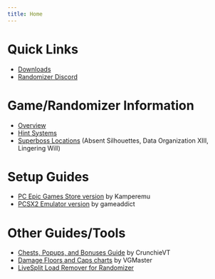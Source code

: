 ```yaml
---
title: Home
---
```


# Quick Links

* [Downloads](downloads/index.md)
* [Randomizer Discord](https://discord.com/invite/KH2FMRando)

# Game/Randomizer Information

* [Overview](overview/index.md)
* [Hint Systems](hints/index.md)
* [Superboss Locations](superboss-locations/index.md) (Absent Silhouettes, Data Organization XIII, Lingering Will)

# Setup Guides

* [PC Epic Games Store version](https://docs.google.com/document/d/1KIVS6RjnCtbpO3DYWy1HdXxkw_8s9opE8dsPaoDTpYU/edit?usp=sharing)
  by Kamperemu
* [PCSX2 Emulator version](https://docs.google.com/document/d/1LtNWjiYHxXmlUVZZ_6rDkqDIPDhPN1OnXKI7eRL_mXI/edit?usp=sharing)
  by gameaddict

# Other Guides/Tools

* [Chests, Popups, and Bonuses Guide](https://docs.google.com/spreadsheets/d/1Q9xE8mVvdnXTXpQg6j0cpnLxti8pjUD9qRMugFymRw4/edit#gid=0)
  by CrunchieVT
* [Damage Floors and Caps charts](https://docs.google.com/document/d/e/2PACX-1vQ8yNy11UJvLyGyCbpsKuXFvwyLZki-a3DSt6jEJeQQSneOuZM9M_k7oJoaxVDJxrramLYdQL3PAR6p/pub)
  by VGMaster
* [LiveSplit Load Remover for Randomizer](https://github.com/aliosgaming/KH2FM_Load_Remover-FOR-RANDOMIZER/releases)
